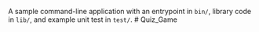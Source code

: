 A sample command-line application with an entrypoint in `bin/`, library code
in `lib/`, and example unit test in `test/`.
#   Q u i z _ G a m e  
 